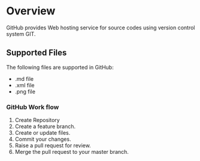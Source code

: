 # Overview
GitHub provides Web hosting service for source codes using version control system GIT.

## Supported Files
The following files are supported in GitHub:
* .md file
* .xml file
* .png file

### GitHub Work flow
1. Create Repository
1. Create a feature branch.
1. Create or update files.
1. Commit your changes.
1. Raise a pull request for review.
1. Merge the pull request to your master branch.



